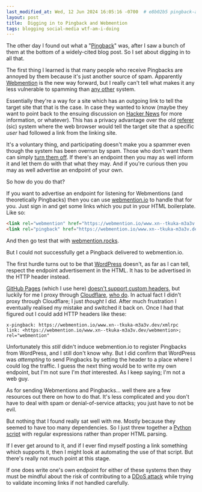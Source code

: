```yaml
---
last_modified_at: Wed, 12 Jun 2024 16:05:16 -0700  # e8b02b5 pingback-and-webmention
layout: post
title:  Digging in to Pingback and Webmention
tags: blogging social-media wtf-am-i-doing
---
```

The other day I found out what a "[Pingback][]" was, after I saw a bunch of
them at the bottom of a widely-cited blog post.  So I set about digging in to
all that.

The first thing I learned is that many people who receive Pingbacks are annoyed
by them because it's just another source of spam.  Apparently [Webmention][] is
the new way forward, but I really can't tell what makes it any less vulnerable
to spamming than [any other](https://en.wikipedia.org/wiki/Linkback) system.

Essentially they're a way for a site which has an outgoing link to tell the
target site that that is the case.  In case they wanted to know (maybe they
want to point back to the ensuing discussion on [Hacker News][] for more
information, or whatever).  This has a privacy advantage over the old
[referer][] (sic) system where the web browser would tell the target site that
a specific _user_ had followed a link from the linking site.

It's a voluntary thing, and participating doesn't make you a spammer even
though the system has been overrun by spam.  Those who don't want them can
simply [turn them off](https://wordpress.com/support/comments/pingbacks/).
If there's an endpoint then you may as well inform it and let them do with that
what they may.  And if you're curious then you may as well advertise an
endpoint of your own.

So how do you do that?

If you want to advertise an endpoint for listening for Webmentions (and
theoretically Pingbacks) then you can use [webmention.io][] to handle that for
you.  Just sign in and get some links which you put in your HTML boilerplate.
Like so:
```html
<link rel="webmention" href="https://webmention.io/www.xn--tkuka-m3a3v.dev/webmention" />
<link rel="pingback" href="https://webmention.io/www.xn--tkuka-m3a3v.dev/xmlrpc" />
```
And then go test that with [webmention.rocks][].

But I could not successfully get a Pingback delivered to webmention.io.

The first hurdle turns out to be that [WordPress][] doesn't, as far as I can
tell, respect the endpoint advertisement in the HTML.  It has to be advertised
in the HTTP header instead.

[GitHub Pages][] (which I use here) [doesn't support custom
headers](https://github.com/orgs/community/discussions/54257), but luckily for
me I proxy through [Cloudflare][], [who do][cf-custom-headers].  In actual fact
I didn't proxy through Cloudflare; I just _thought_ I did.  After much
frustration I eventually realised my mistake and switched it back on.  Once I
had that figured out I could add HTTP headers like these:
```
x-pingback: https://webmention.io/www.xn--tkuka-m3a3v.dev/xmlrpc
link: <https://webmention.io/www.xn--tkuka-m3a3v.dev/webmention>; rel="webmention"
```

Unfortunately this _still_ didn't induce webmention.io to register Pingbacks
from WordPress, and I still don't know why.  But I did confirm that WordPress
was _attempting_ to send Pingbacks by setting the header to a place where I
could log the traffic.  I guess the next thing would be to write my own
endpoint, but I'm not sure I'm _that_ interested.  As I keep saying; I'm not a
web guy.

As for sending Webmentions and Pingbacks... well there are a few resources out
there on how to do that.  It's less complicated and you don't have to deal
with spam or denial-of-service attacks; you just have to not be evil.

But nothing that I found really sat well with me.  Mostly because they seemed
to have too many dependencies.  So I just threw together a [Python
script][notify.py] with regular expressions rather than proper HTML parsing.

If I ever get around to it, and if I ever find myself posting a link something
which supports it, then I might look at automating the use of that script.  But
there's really not much point at this stage.

If one does write one's own endpoint for either of these systems then they must
be mindful about the risk of contributing to a [DDoS attack][] while trying to
validate incoming links if not handled carefully.

[Webmention]: <https://en.wikipedia.org/wiki/Webmention>
[Pingback]: <https://en.wikipedia.org/wiki/Pingback>
[referer]: <https://en.wikipedia.org/wiki/HTTP_referer>
[Hacker News]: <https://news.ycombinator.com/>
[webmention.io]: <https://webmention.io>
[webmention.rocks]: <https://webmention.rocks/receive/1>
[WordPress]: <https://wordpress.com/>
[Github Pages]: <https://pages.github.com/>
[Cloudflare]: <https://www.cloudflare.com/>
[cf-custom-headers]: <https://developers.cloudflare.com/pages/how-to/add-custom-http-headers/>
[notify.py]: <https://github.com/sh1boot/sh1boot.github.io/blob/master/_tools/notify.py>
[DDoS attack]: <https://en.wikipedia.org/wiki/Denial-of-service_attack#Distributed_DoS>
